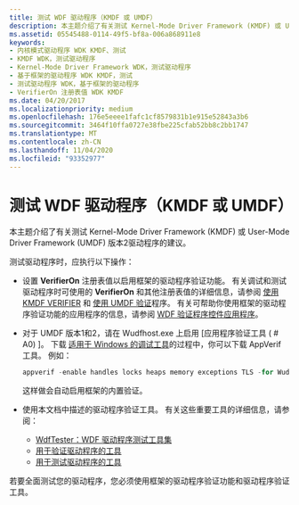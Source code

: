 ```yaml
---
title: 测试 WDF 驱动程序（KMDF 或 UMDF）
description: 本主题介绍了有关测试 Kernel-Mode Driver Framework (KMDF) 或 User-Mode Driver Framework (UMDF) 版本2驱动程序的建议。
ms.assetid: 05545488-0114-49f5-bf8a-006a868911e8
keywords:
- 内核模式驱动程序 WDK KMDF、测试
- KMDF WDK，测试驱动程序
- Kernel-Mode Driver Framework WDK，测试驱动程序
- 基于框架的驱动程序 WDK KMDF，测试
- 测试驱动程序 WDK，基于框架的驱动程序
- VerifierOn 注册表值 WDK KMDF
ms.date: 04/20/2017
ms.localizationpriority: medium
ms.openlocfilehash: 176e5eeee1fafc1cf8579831b1e915e52843a3b6
ms.sourcegitcommit: 3464f10ffa0727e38fbe225cfab52bb8c2bb1747
ms.translationtype: MT
ms.contentlocale: zh-CN
ms.lasthandoff: 11/04/2020
ms.locfileid: "93352977"
---
```

# <a name="testing-a-wdf-driver-kmdf-or-umdf"></a>测试 WDF 驱动程序（KMDF 或 UMDF）


本主题介绍了有关测试 Kernel-Mode Driver Framework (KMDF) 或 User-Mode Driver Framework (UMDF) 版本2驱动程序的建议。

测试驱动程序时，应执行以下操作：

-   设置 **VerifierOn** 注册表值以启用框架的驱动程序验证功能。 有关调试和测试驱动程序时可使用的 **VerifierOn** 和其他注册表值的详细信息，请参阅 [使用 KMDF VERIFIER](using-kmdf-verifier.md) 和 [使用 UMDF 验证](using-umdf-verifier.md)程序。 有关可帮助你使用框架的驱动程序验证功能的应用程序的信息，请参阅 [WDF 验证程序控件应用程序](../devtest/wdf-verifier-control-application.md)。

-   对于 UMDF 版本1和2，请在 Wudfhost.exe 上启用 [应用程序验证工具 ( # A0) ]。 下载 [适用于 Windows 的调试工具](../debugger/debugger-download-tools.md)的过程中，你可以下载 AppVerif 工具。  例如：
    ```cpp
    appverif -enable handles locks heaps memory exceptions TLS -for WudfHost.exe
    ```

    这样做会自动启用框架的内置验证。
-   使用本文档中描述的驱动程序验证工具。 有关这些重要工具的详细信息，请参阅：
    -   [WdfTester：WDF 驱动程序测试工具集](../devtest/wdftester--wdf-driver-testing-toolset.md)
    -   [用于验证驱动程序的工具](../devtest/tools-for-verifying-drivers.md)
    -   [用于测试驱动程序的工具](../devtest/tools-for-testing-drivers.md)

若要全面测试您的驱动程序，您必须使用框架的驱动程序验证功能和驱动程序验证工具。 
